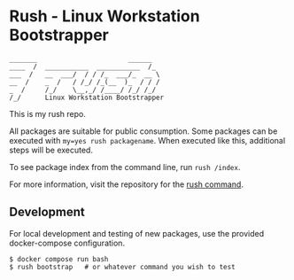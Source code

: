Rush - Linux Workstation Bootstrapper
==================================================

```
_______                       ______  
____  /  ___________  ___________  /_ 
___  /   __  ___/  / / /_  ___/_  __ \
__  /    _  /   / /_/ /_(__  )_  / / /
_  /     /_/    \__,_/ /____/ /_/ /_/ 
/_/      Linux Workstation Bootstrapper
```

This is my rush repo.

All packages are suitable for public consumption. Some packages can be 
executed with `my=yes rush packagename`. When executed like this, additional
steps will be executed.

To see package index from the command line, run `rush /index`.

For more information, visit the repository for the [rush command][1].


Development
--------------------------------------------------

For local development and testing of new packages, use the provided 
docker-compose configuration.

    $ docker compose run bash
    $ rush bootstrap   # or whatever command you wish to test


[1]: https://github.com/DannyBen/rush-command
